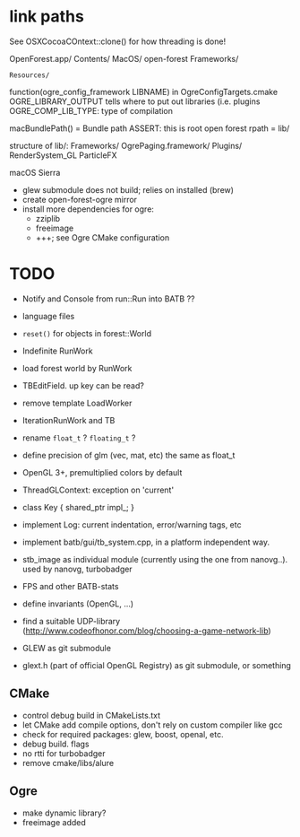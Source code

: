 # link paths

See OSXCocoaCOntext::clone() for how threading is done!

OpenForest.app/
  Contents/
    MacOS/
      open-forest
    Frameworks/
      
    Resources/

function(ogre_config_framework LIBNAME) in OgreConfigTargets.cmake
OGRE_LIBRARY_OUTPUT tells where to put out libraries (i.e. plugins
OGRE_COMP_LIB_TYPE: type of compilation

macBundlePath() = Bundle path ASSERT: this is root
open forest rpath = lib/

structure of lib/:
  Frameworks/
      OgrePaging.framework/
  Plugins/
      RenderSystem_GL
      ParticleFX
  
macOS Sierra

* glew submodule does not build; relies on installed (brew)
* create open-forest-ogre mirror
* install more dependencies for ogre:
  - zziplib
  - freeimage 
  - +++; see Ogre CMake configuration


# TODO
* Notify and Console from run::Run into BATB ??
* language files
* `reset()` for objects in forest::World
* Indefinite RunWork
* load forest world by RunWork
* TBEditField. up key can be read?
* remove template LoadWorker
* IterationRunWork and TB

* rename `float_t` ?  `floating_t` ?
* define precision of glm (vec, mat, etc) the same as float_t 
* OpenGL 3+, premultiplied colors by default
* ThreadGLContext: exception on 'current'
* class Key { shared_ptr<KeyImpl> impl_; }
* implement Log: current indentation, error/warning tags, etc
* implement batb/gui/tb_system.cpp, in a platform independent way.
* stb_image as individual module (currently using the one from nanovg..). used by nanovg, turbobadger
* FPS and other BATB-stats
* define invariants (OpenGL, ...)
* find a suitable UDP-library (http://www.codeofhonor.com/blog/choosing-a-game-network-lib)
* GLEW as git submodule 
* glext.h (part of official OpenGL Registry) as git submodule, or something

## CMake

* control debug build in CMakeLists.txt
* let CMake add compile options, don't rely on custom compiler like gcc
* check for required packages: glew, boost, openal, etc.
* debug build. flags
* no rtti for turbobadger
* remove cmake/libs/alure


## Ogre
* make dynamic library?
* freeimage added
